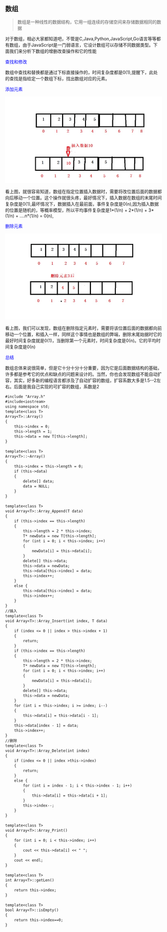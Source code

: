 <h2 style=="color:red">数组</h2>

> 数组是一种线性的数据结构，它用一组连续的存储空间来存储数据相同的数据

对于数组，相必大家都知道吧，不管是C,Java,Python,JavaScript,Go语言等等都有数组，由于JavaScript是一门弱语言，它设计数组可以存储不同数据类型。下面我们来分析下数组的增删改查操作和它的性能

<p style="color:blue">查找和修改</p>

数组中查找和替换都是通过下标直接操作的，时间复杂度都是0(1),提醒下，此处的查找是指给定一个数组下标，找出数组对应的元素。



<p style="color:blue">添加元素</p>

![](image/array1.jpg)

看上图，就很容易知道，数组在指定位置插入数据时，需要将改位置后面的数据都向后移动一个位置。这个操作就很头疼，最好情况下，插入数据在数组的末尾时间复杂度是0(1),最坏情况下，数据插入在最前面，事件复杂度是0(n),因为插入数据的位置是随机的，等概率模型，所以平均事件复杂度是1*(1/n) + 2*(1/n) + 3*(1/n) + ....n*(1/n) = 0(n),

<p style="color:blue">删除元素</p>

![](image/array2.jpg)

看上图，我们可以发现，数组在删除指定元素时，需要将该位置后面的数据都向前移动一个位置，和插入一样，同样这个事情也是数组的弊端，删除末尾始据时它的最好时间复杂度就是0(1)，当删除第一个元素时，时间复杂度是0(n)。它的平均时间复杂度是0(n)

<p style="color:blue">总结</p>
数组总体来说很简单，但是它十分十分十分重要，因为它是后面数据结构的基础，许多都是参考它的优点和缺点的问题来设计的。当然，你也会发现数组不能自动扩容，其实，好多新的编程语言都涉及了自动扩容的数组，扩容系数大多是1.5--2左右。后面是我自己实现的可扩容的数组，系数是2


	#include "Array.h"
	#include<iostream>
	using namespace std;
	template<class T>
	Array<T>::Array()
	{
		this->index = 0;
		this->length = 1;
		this->data = new T[this->length];
	}
	
	template<class T>
	Array<T>::~Array()
	{
		this->index = this->length = 0;
		if (this->data)
		{
			delete[] data;
			data = NULL;
		}
	}
	
	template<class T>
	void Array<T>::Array_Append(T data)
	{
		if (this->index == this->length)
		{
			this->length = 2 * this->index;
			T* newData = new T[this->length];
			for (int i = 0; i < this->index; i++)
			{
				newData[i] = this->data[i];
			}
			delete[] this->data;
			this->data = newData;
			this->data[this->index] = data;
			this->index++;
		}
		else {
			this->data[this->index] = data;
			this->index++;
		}
	}
	//插入
	template<class T>
	void Array<T>::Array_Insert(int index, T data)
	{
		if (index <= 0 || index > this->index + 1)
		{
			return;
		}
		if (this->index == this->length)
		{
			this->length = 2 * this->index;
			T* newData = new T[this->length];
			for (int i = 0; i < this->index; i++)
			{
				newData[i] = this->data[i];
			}
			delete[] this->data;
			this->data = newData;
		}
		for (int i = this->index; i >= index; i--)
		{
			this->data[i] = this->data[i - 1];
		}
		this->data[index - 1] = data;
		this->index++;
	}
	//删除
	template<class T>
	void Array<T>::Array_Delete(int index)
	{
		if (index <= 0 || index >this->index)
		{
			return;
		}
		else {
			for (int i = index - 1; i < this->index - 1; i++)
			{
				this->data[i] = this->data[i + 1];
			}
			this->index--;
		}
	}
	
	template<class T>
	void Array<T>::Array_Print()
	{
		for (int i = 0; i < this->index; i++)
		{
			cout << this->data[i] << " ";
		}
		cout << endl;
	}
	
	template<class T>
	int Array<T>::getLen()
	{
		return this->index;
	}
	
	template<class T>
	bool Array<T>::isEmpty()
	{
		return this->index==0;
	}



